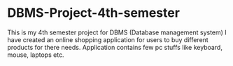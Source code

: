 # DBMS-Project-4th-semester
This is my 4th semester project for DBMS (Database management system) I have created an online shopping application for users to buy different products for there needs. Application contains few pc stuffs like keyboard, mouse, laptops etc.
